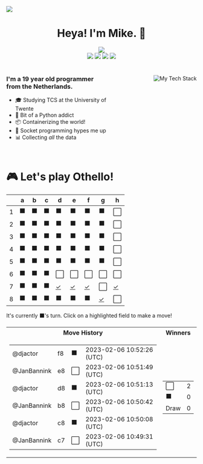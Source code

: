 ![](https://hit.yhype.me/github/profile?user_id=32306794)  <!-- YHYPE hit counter -->
<div align="center">
  <h1>Heya! I'm Mike. 👋</h1>
  
  <img src="https://wakatime.com/badge/user/9555cc8c-3be5-4d08-afde-58be2d556fb0.svg">
  <br>
  <img src="https://img.shields.io/badge/-Wear%20OS-4285F4?style=for-the-badge&logo=wear-os&logoColor=white">
  <img src="https://img.shields.io/badge/Pop!_OS-48B9C7?style=for-the-badge&logo=Pop!_OS&logoColor=white">
  <img src="https://img.shields.io/badge/lineageos-167C80?style=for-the-badge&logo=lineageos&logoColor=white">
  <img src="https://img.shields.io/badge/espressif-E7352C?style=for-the-badge&logo=espressif&logoColor=white">
</div>

<br/>

<div>
  <img align="right" src="https://github-readme-tech-stack.vercel.app/api/cards?title=My%20Favourite%20Technologies&lineHeight=30&lineCount=3&theme=catppuccin_macchiato&hideTitle=true&line1=python,Python,3776AB;nim,Nim,FFE953;javascript,JavaScript,F7DF1E;openjdk,Java,FFFFFF;&line2=podman,Podman,892CA0;nginx,Nginx,009639;linux,Linux,FCC624;wireguard,Wireguard,88171A;&line3=Pop!_OS,Pop!_OS,48B9C7;android,Android,3DDC84;magisk,Magisk,00AF9C;gnome,Gnome,4A86CF;" alt="My Tech Stack" />
  
  <h3 align="left" style="width: 50%">
    I'm a 19 year old programmer from the Netherlands.
  </h3>
  <ul  style="width: 50%">
    <li>🎓️ Studying TCS at the University of Twente</li>
    <li>🐍 Bit of a Python addict</li>
    <li>📦 Containerizing the world!</li>
    <li>🧦 Socket programming hypes me up</li>
    <li>📊 Collecting <i>all</i> the data</li>
  </ul>
</div>

<br>

<div align="left">
  <h1>🎮 Let's play Othello!</h1>
  
<!-- START GAME -->
| |a|b|c|d|e|f|g|h|
|-|-|-|-|-|-|-|-|-|
|1|⬛|⬛|⬛|⬛|⬛|⬛|⬛|⬜|
|2|⬛|⬛|⬛|⬛|⬛|⬛|⬛|⬜|
|3|⬛|⬛|⬛|⬛|⬛|⬛|⬛|⬜|
|4|⬛|⬛|⬛|⬛|⬛|⬛|⬛|⬜|
|5|⬛|⬛|⬛|⬛|⬛|⬛|⬛|⬜|
|6|⬛|⬛|⬛|⬜|⬜|⬜|⬜|⬜|
|7|⬛|⬛|⬛|[✓](https://github.com/DismissedGuy/dismissedguy/issues/new?title=Othello%7Cmove%7Cd7)|[✓](https://github.com/DismissedGuy/dismissedguy/issues/new?title=Othello%7Cmove%7Ce7)|[✓](https://github.com/DismissedGuy/dismissedguy/issues/new?title=Othello%7Cmove%7Cf7)|⬜|[✓](https://github.com/DismissedGuy/dismissedguy/issues/new?title=Othello%7Cmove%7Ch7)|
|8|⬛|⬛|⬛|⬛|⬛|⬛|[✓](https://github.com/DismissedGuy/dismissedguy/issues/new?title=Othello%7Cmove%7Cg8)|⬜|

It's currently ⬛'s turn. Click on a highlighted field to make a move!

<table>
<tr>
<th>Move History</th><th>Winners</th>
</tr><tr>
<td>

<table>
<tr><td>@djactor</td><td>f8</td><td>⬛</td><td>2023-02-06 10:52:26 (UTC)</td></tr>
<tr><td>@JanBannink</td><td>e8</td><td>⬜</td><td>2023-02-06 10:51:49 (UTC)</td></tr>
<tr><td>@djactor</td><td>d8</td><td>⬛</td><td>2023-02-06 10:51:13 (UTC)</td></tr>
<tr><td>@JanBannink</td><td>b8</td><td>⬜</td><td>2023-02-06 10:50:42 (UTC)</td></tr>
<tr><td>@djactor</td><td>c8</td><td>⬛</td><td>2023-02-06 10:50:08 (UTC)</td></tr>
<tr><td>@JanBannink</td><td>c7</td><td>⬜</td><td>2023-02-06 10:49:31 (UTC)</td></tr>
</table>

</td><td>

<table>
<tr><td>⬜</td><td>2</td></tr>
<tr><td>⬛</td><td>0</td></tr>
<tr><td>Draw</td><td>0</td></tr>
</table>

</td>
</tr>
</table>